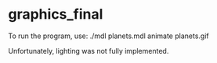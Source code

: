 # graphics_final

To run the program, use:
./mdl planets.mdl
animate planets.gif

Unfortunately, lighting was not fully implemented.